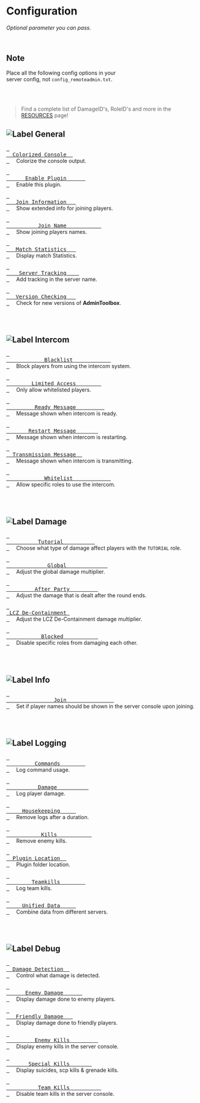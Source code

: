 
# Configuration

*Optional parameter you can pass.*

<br>

## Note

Place all the following config options in your <br>
server config, not `config_remoteadmin.txt`.

<br>
<br>


>Find a complete list of DamageID's, RoleID's and more in the [RESOURCES](Resources.md) page!


## ![Label General]

[<kbd> <br>  Colorized Console  <br> </kbd>][General Color]   
Colorize the console output.

[<kbd> <br>      Enable Plugin      <br> </kbd>][General Enable]   
Enable this plugin.

[<kbd> <br>   Join Information   <br> </kbd>][General Info]   
Show extended info for joining players.

[<kbd> <br>          Join Name           <br> </kbd>][General Name]   
Show joining players names.

[<kbd> <br>   Match Statistics   <br> </kbd>][General Match]   
Display match Statistics.

[<kbd> <br>    Server Tracking    <br> </kbd>][General Tracking]   
Add tracking in the server name.

[<kbd> <br>   Version Checking   <br> </kbd>][General Version]   
Check for new versions of **AdminToolbox**.

<br>
<br>



## ![Label Intercom]

[<kbd> <br>            Blacklist            <br> </kbd>][Intercom Blacklist]   
Block players from using the intercom system.

[<kbd> <br>        Limited Access        <br> </kbd>][Intercom Limited]   
Only allow whitelisted players.

[<kbd> <br>         Ready Message         <br> </kbd>][Intercom Ready]   
Message shown when intercom is ready.

[<kbd> <br>       Restart Message       <br> </kbd>][Intercom Restart]   
Message shown when intercom is restarting.

[<kbd> <br>  Transmission Message  <br> </kbd>][Intercom Transmission]   
Message shown when intercom is transmitting.

[<kbd> <br>            Whitelist            <br> </kbd>][Intercom Whitelist]   
Allow specific roles to use the intercom.

<br>
<br>

## ![Label Damage]

[<kbd> <br>          Tutorial          <br> </kbd>][Damage Tutorial]   
Choose what type of damage affect players with the `TUTORIAL` role.

[<kbd> <br>             Global             <br> </kbd>][Damage Tutorial]   
Adjust the global damage multiplier.

[<kbd> <br>         After Party         <br> </kbd>][Damage After Party]   
Adjust the damage that is dealt after the round ends.

[<kbd> <br> LCZ De-Containment <br> </kbd>][Damage LCZ]   
Adjust the LCZ De-Containment damage multiplier.

[<kbd> <br>           Blocked           <br> </kbd>][Damage Blocked]   
Disable specific roles from damaging each other.

<br>
<br>

## ![Label Info]

[<kbd> <br>               Join               <br> </kbd>][Info Join]   
Set if player names should be shown in the server console upon joining.

<br>
<br>

## ![Label Logging]

[<kbd> <br>         Commands        <br> </kbd>][Logging Commands]   
Log command usage.

[<kbd> <br>          Damage          <br> </kbd>][Logging Damage]   
Log player damage.

[<kbd> <br>     Housekeeping     <br> </kbd>][Logging Housekeeping]   
Remove logs after a duration.

[<kbd> <br>           Kills           <br> </kbd>][Logging Kills]   
Remove enemy kills.

[<kbd> <br>  Plugin Location  <br> </kbd>][Logging Location]   
Plugin folder location.

[<kbd> <br>        Teamkills        <br> </kbd>][Logging Teamkill]   
Log team kills.

[<kbd> <br>     Unified Data     <br> </kbd>][Logging Unified]   
Combine data from different servers.

<br>
<br>

## ![Label Debug]

[<kbd> <br>  Damage Detection  <br> </kbd>][Debug Detected]   
Control what damage is detected.

[<kbd> <br>      Enemy Damage      <br> </kbd>][Debug Enemy]   
Display damage done to enemy players.

[<kbd> <br>   Friendly Damage   <br> </kbd>][Debug Friendly]   
Display damage done to friendly players.

[<kbd> <br>         Enemy Kills         <br> </kbd>][Debug Kills]   
Display enemy kills in the server console.

[<kbd> <br>       Special Kills       <br> </kbd>][Debug Special]   
Display suicides, scp kills & grenade kills.

[<kbd> <br>          Team Kills          <br> </kbd>][Debug Teamkill]   
Disable team kills in the server console.

<br>


<!-------------------------------[ Settings ]---------------------------------->

[Damage After Party]: Settings/Damage/After%20Party.md
[Damage Tutorial]: Settings/Damage/Tutorial.md
[Damage Blocked]: Settings/Damage/Blocked.md
[Damage Global]: Settings/Damage/Global.md
[Damage LCZ]: Settings/Damage/LCZ%20De-Containment.md

[Info Join]: Settings/Info/Join.md

[Debug Teamkill]: Settings/Debug/Teamkill.md
[Debug Detected]: Settings/Debug/Detected.md
[Debug Friendly]: Settings/Debug/Friendly.md
[Debug Special]: Settings/Debug/Special.md
[Debug Kills]: Settings/Debug/Kills.md
[Debug Enemy]: Settings/Debug/Enemy.md

[General Tracking]: Settings/General/Tracking.md
[General Version]: Settings/General/Version.md
[General Enable]: Settings/General/Enable.md
[General Color]: Settings/General/Color.md
[General Match]: Settings/General/Match.md
[General Name]: Settings/General/Joined.md
[General Info]: Settings/General/Information.md

[Intercom Transmission]: Settings/Intercom/Transmission.md
[Intercom Blacklist]: Settings/Intercom/Blacklist.md
[Intercom Whitelist]: Settings/Intercom/Whitelist.md
[Intercom Limited]: Settings/Intercom/Limited.md
[Intercom Restart]: Settings/Intercom/Restart.md
[Intercom Ready]: Settings/Intercom/Ready.md

[Logging Housekeeping]: Settings/Logging/Housekeeping.md
[Logging Teamkill]: Settings/Logging/TeamKill.md
[Logging Commands]: Settings/Logging/Commands.md
[Logging Location]: Settings/Logging/Location.md
[Logging Unified]: Settings/Logging/Unified.md
[Logging Damage]: Settings/Logging/Damage.md
[Logging Kills]: Settings/Logging/Kills.md


<!--------------------------------[ Labels ]----------------------------------->

[Label Intercom]: https://img.shields.io/badge/Intercom-F47D31?style=for-the-badge&logoColor=white&logo=RSS
[Label Logging]: https://img.shields.io/badge/Logging-5C1F87?style=for-the-badge&logoColor=white&logo=AzureArtifacts
[Label General]: https://img.shields.io/badge/General-1A70B8?style=for-the-badge&logoColor=white&logo=Diaspora
[Label Damage]: https://img.shields.io/badge/Damage-C9284D?style=for-the-badge&logoColor=white&logo=ActiGraph
[Label Debug]: https://img.shields.io/badge/Debug-009287?style=for-the-badge&logoColor=white&logo=HubSpot
[Label Info]: https://img.shields.io/badge/Information-666666?style=for-the-badge&logoColor=white&logo=InternetArchive
